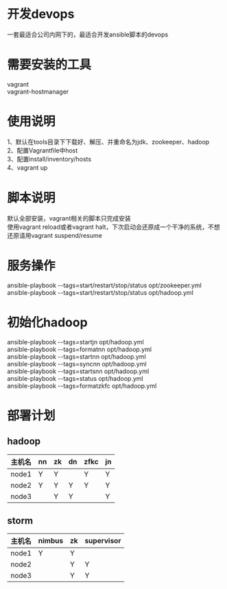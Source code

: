 # 开发devops

一套最适合公司内网下的，最适合开发ansible脚本的devops

# 需要安装的工具

vagrant  
vagrant-hostmanager  

# 使用说明

1、默认在tools目录下下载好、解压、并重命名为jdk、zookeeper、hadoop  
2、配置Vagrantfile中host  
3、配置install/inventory/hosts  
4、vagrant up  

# 脚本说明

默认全部安装，vagrant相关的脚本只完成安装  
使用vagrant reload或者vagrant halt，下次启动会还原成一个干净的系统，不想还原请用vagrant suspend/resume

# 服务操作

ansible-playbook --tags=start/restart/stop/status opt/zookeeper.yml  
ansible-playbook --tags=start/restart/stop/status opt/hadoop.yml  

# 初始化hadoop

ansible-playbook --tags=startjn opt/hadoop.yml  
ansible-playbook --tags=formatnn opt/hadoop.yml  
ansible-playbook --tags=startnn opt/hadoop.yml  
ansible-playbook --tags=syncnn opt/hadoop.yml  
ansible-playbook --tags=startsnn opt/hadoop.yml  
ansible-playbook --tags=status opt/hadoop.yml  
ansible-playbook --tags=formatzkfc opt/hadoop.yml  

# 部署计划

## hadoop

| 主机名  | nn   | zk   | dn   | zfkc | jn   |
| ------ | ---- | ---- | ---- | ---- | ---- |
| node1  | Y    | Y    |      | Y    | Y    |
| node2  | Y    | Y    |  Y   | Y    | Y    |
| node3  |      | Y    |  Y   |      | Y    |

## storm

| 主机名  | nimbus | zk   | supervisor |
| ------ | ----   | ---- | ----       | 
| node1  | Y      | Y    |            | 
| node2  |        | Y    |  Y         | 
| node3  |        | Y    |  Y         | 